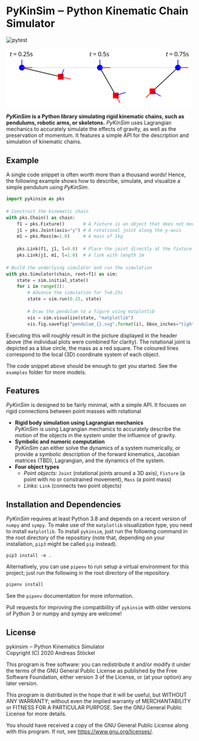 PyKinSim ‒ Python Kinematic Chain Simulator
============================================

![pytest](https://github.com/astoeckel/pykinsim/workflows/pytest/badge.svg)

![Visualization of the Pendulum example above](doc/pendulum_example.svg)

***PyKinSim* is a Python library simulating rigid kinematic chains,
such as pendulums, robotic arms, or skeletons.** *PyKinSim* uses Lagrangian
mechanics to accurately simulate the effects of gravity, as well as the preservation
of momentum. It features a simple API for the description and simulation of
kinematic chains.

## Example

A single code snippet is often worth more than a thousand words! Hence, the
following example shows how to describe, simulate, and visualize a simple
pendulum using *PyKinSim*.

```python
import pykinsim as pks

# Construct the kinematic chain
with pks.Chain() as chain:
    f1 = pks.Fixture()       # A fixture is an object that does not move
    j1 = pks.Joint(axis="y") # A rotational joint along the y-axis
    m1 = pks.Mass(m=1.0)     # A mass of 1kg

    pks.Link(f1, j1, l=0.0)  # Place the joint directly at the fixture
    pks.Link(j1, m1, l=1.0)  # A link with length 1m

# Build the underlying simulator and run the simulation
with pks.Simulator(chain, root=f1) as sim:
    state = sim.initial_state()
    for i in range(3):
        # Advance the simulation for T=0.25s
        state = sim.run(0.25, state)

        # Draw the pendulum to a figure using matplotlib
        vis = sim.visualize(state, "matplotlib")
        vis.fig.savefig("pendulum_{}.svg".format(i), bbox_inches="tight", transparent=True)
```

Executing this will roughly result in the picture displayed in the header above
(the individual plots were combined for clarity). The rotational joint is
depicted as a blue circle, the mass as a red square. The coloured lines
correspond to the local (3D) coordinate system of each object.

The code snippet above should be enough to get you started. See the `examples`
folder for more models.

## Features

*PyKinSim* is designed to be fairly minimal, with a simple API. It focuses on rigid connections between point masses with rotational

* **Rigid body simulation using Lagrangian mechanics**  
  *PyKinSim* is using Lagrangian mechanics to accurately describe the motion of the objects in the system under the influence of gravity.
* **Symbolic and numeric computation**  
  *PyKinSim* can either solve the dynamics of a system numerically, or provide a symbolic description of the forward kinematics, Jacobian matrices (TBD), Lagrangian, and the dynamics of the system.
* **Four object types**  
  * *Point objects:*  `Joint` (rotational joints around a 3D axis), `Fixture` (a point with no or constrained movement), `Mass` (a point mass)
  * *Links:* `Link` (connects two point objects)

## Installation and Dependencies

*PyKinSim* requires at least Python 3.8 and depends on a recent version of `numpy` and `sympy`. To make use of the `matplotlib` visualization type, you need to install `matplotlib`. To install `pykinsim`, just run the following command in the root directory of the repository (note that, depending on your installation, `pip3` might be called `pip` instead).
```
pip3 install -e .
```

Alternatively, you can use `pipenv` to run setup a virtual environment for this project; just run the following in the root directory of the repository.
```sh
pipenv install
```
See the `pipenv` documentation for more information.

Pull requests for improving the compatibility of `pykinsim` with older versions of Python 3 or numpy and sympy are welcome!

## License

pykinsim ‒ Python Kinematics Simulator<br/>
Copyright (C) 2020  Andreas Stöckel

This program is free software: you can redistribute it and/or modify
it under the terms of the GNU General Public License as published by
the Free Software Foundation, either version 3 of the License, or
(at your option) any later version.

This program is distributed in the hope that it will be useful,
but WITHOUT ANY WARRANTY; without even the implied warranty of
MERCHANTABILITY or FITNESS FOR A PARTICULAR PURPOSE.  See the
GNU General Public License for more details.

You should have received a copy of the GNU General Public License
along with this program.  If not, see <https://www.gnu.org/licenses/>.
